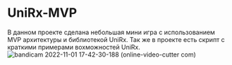 # UniRx-MVP

В данном проекте сделана небольшая мини игра с использованием MVP архитектуры и библиотекой UniRx. Так же в проекте есть скрипт с краткими примерами вохможностей UniRx.
![bandicam 2022-11-01 17-42-30-188 (online-video-cutter com)](https://user-images.githubusercontent.com/78159702/199262107-f10897ba-a65c-46c9-b845-6eccb8a8b57f.gif)
